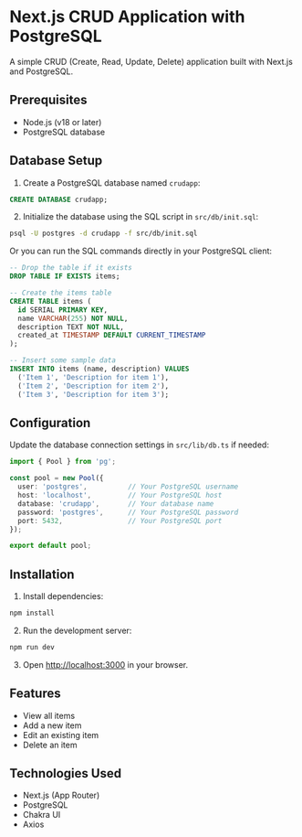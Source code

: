 # Next.js CRUD Application with PostgreSQL

A simple CRUD (Create, Read, Update, Delete) application built with Next.js and PostgreSQL.

## Prerequisites

- Node.js (v18 or later)
- PostgreSQL database

## Database Setup

1. Create a PostgreSQL database named `crudapp`:

```sql
CREATE DATABASE crudapp;
```

2. Initialize the database using the SQL script in `src/db/init.sql`:

```bash
psql -U postgres -d crudapp -f src/db/init.sql
```

Or you can run the SQL commands directly in your PostgreSQL client:

```sql
-- Drop the table if it exists
DROP TABLE IF EXISTS items;

-- Create the items table
CREATE TABLE items (
  id SERIAL PRIMARY KEY,
  name VARCHAR(255) NOT NULL,
  description TEXT NOT NULL,
  created_at TIMESTAMP DEFAULT CURRENT_TIMESTAMP
);

-- Insert some sample data
INSERT INTO items (name, description) VALUES
  ('Item 1', 'Description for item 1'),
  ('Item 2', 'Description for item 2'),
  ('Item 3', 'Description for item 3');
```

## Configuration

Update the database connection settings in `src/lib/db.ts` if needed:

```typescript
import { Pool } from 'pg';

const pool = new Pool({
  user: 'postgres',          // Your PostgreSQL username
  host: 'localhost',         // Your PostgreSQL host
  database: 'crudapp',       // Your database name
  password: 'postgres',      // Your PostgreSQL password
  port: 5432,                // Your PostgreSQL port
});

export default pool;
```

## Installation

1. Install dependencies:

```bash
npm install
```

2. Run the development server:

```bash
npm run dev
```

3. Open [http://localhost:3000](http://localhost:3000) in your browser.

## Features

- View all items
- Add a new item
- Edit an existing item
- Delete an item

## Technologies Used

- Next.js (App Router)
- PostgreSQL
- Chakra UI
- Axios
